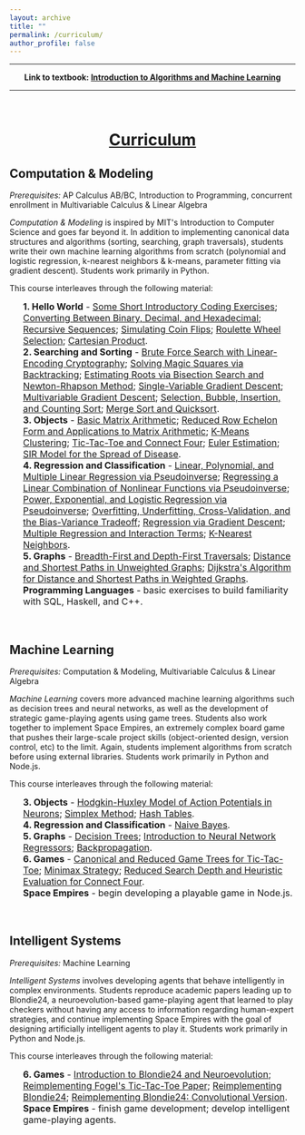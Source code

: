 ```yaml
---
layout: archive
title: ""
permalink: /curriculum/
author_profile: false
---
```

        
<div style="width:100%; max-width:800px; margin:auto"> 
    <p><center><b><hr>
    Link to textbook: <a class="body" target="_blank" href="https://justinmath.com/books/#introduction-to-algorithms-and-machine-learning">Introduction to Algorithms and Machine Learning</a>
    <hr></b></center></p>
    <br>
</div>

# [<center>Curriculum</center>](#top)

<div style="width:100%; max-width:800px; margin:auto">  
    
<h2>Computation & Modeling</h2>

<p><i>Prerequisites:</i> AP Calculus AB/BC, Introduction to Programming, concurrent enrollment in Multivariable Calculus & Linear Algebra</p>

<p><i>Computation & Modeling</i> is inspired by MIT's Introduction to Computer Science and goes far beyond it. In addition to implementing canonical data structures and algorithms (sorting, searching, graph traversals), students write their own machine learning algorithms from scratch (polynomial and logistic regression, k-nearest neighbors & k-means, parameter fitting via gradient descent). Students work primarily in Python.</p>

<p>This course interleaves through the following material:</p>

<font size="3em"><ul style="list-style-type:none">
    <li><b>1. Hello World</b> - <a class="body" target="_blank" href="https://justinmath.com/some-short-introductory-coding-exercises">Some Short Introductory Coding Exercises</a>; <a class="body" target="_blank" href="https://justinmath.com/converting-between-binary-decimal-and-hexadecimal">Converting Between Binary, Decimal, and Hexadecimal</a>; <a class="body" target="_blank" href="https://justinmath.com/recursive-sequences">Recursive Sequences</a>; <a class="body" target="_blank" href="https://justinmath.com/simulating-coin-flips">Simulating Coin Flips</a>; <a class="body" target="_blank" href="https://justinmath.com/roulette-wheel-selection">Roulette Wheel Selection</a>; <a class="body" target="_blank" href="https://justinmath.com/cartesian-product">Cartesian Product</a>.</li>
    <li><b>2. Searching and Sorting</b> - <a class="body" target="_blank" href="https://justinmath.com/brute-force-search-with-linear-encoding-cryptography">Brute Force Search with Linear-Encoding Cryptography</a>; <a class="body" target="_blank" href="https://justinmath.com/solving-magic-squares-via-backtracking">Solving Magic Squares via Backtracking</a>; <a class="body" target="_blank" href="https://justinmath.com/estimating-roots-via-bisection-search-and-newton-rhapson-method">Estimating Roots via Bisection Search and Newton-Rhapson Method</a>; <a class="body" target="_blank" href="https://justinmath.com/single-variable-gradient-descent">Single-Variable Gradient Descent</a>; <a class="body" target="_blank" href="https://justinmath.com/multivariable-gradient-descent">Multivariable Gradient Descent</a>; <a class="body" target="_blank" href="https://justinmath.com/selection-bubble-insertion-and-counting-sort">Selection, Bubble, Insertion, and Counting Sort</a>; <a class="body" target="_blank" href="https://justinmath.com/merge-sort-and-quicksort">Merge Sort and Quicksort</a>.</li>
    <li><b>3. Objects</b> - <a class="body" target="_blank" href="https://justinmath.com/basic-matrix-arithmetic">Basic Matrix Arithmetic</a>; <a class="body" target="_blank" href="https://justinmath.com/reduced-row-echelon-form-and-applications-to-matrix-arithmetic">Reduced Row Echelon Form and Applications to Matrix Arithmetic</a>; <a class="body" target="_blank" href="https://justinmath.com/k-means-clustering">K-Means Clustering</a>; <a class="body" target="_blank" href="https://justinmath.com/tic-tac-toe-and-connect-four">Tic-Tac-Toe and Connect Four</a>; <a class="body" target="_blank" href="https://justinmath.com/euler-estimation">Euler Estimation</a>; <a class="body" target="_blank" href="https://justinmath.com/sir-model-for-the-spread-of-disease">SIR Model for the Spread of Disease</a>.</li>
    <li><b>4. Regression and Classification</b> - <a class="body" target="_blank" href="https://justinmath.com/linear-polynomial-and-multiple-linear-regression-via-pseudoinverse">Linear, Polynomial, and Multiple Linear Regression via Pseudoinverse</a>; <a class="body" target="_blank" href="https://justinmath.com/regressing-a-linear-combination-of-nonlinear-functions-via-pseudoinverse">Regressing a Linear Combination of Nonlinear Functions via Pseudoinverse</a>; <a class="body" target="_blank" href="https://justinmath.com/power-exponential-and-logistic-regression-via-pseudoinverse">Power, Exponential, and Logistic Regression via Pseudoinverse</a>; <a class="body" target="_blank" href="https://justinmath.com/overfitting-underfitting-cross-validation-and-the-bias-variance-tradeoff">Overfitting, Underfitting, Cross-Validation, and the Bias-Variance Tradeoff</a>; <a class="body" target="_blank" href="https://justinmath.com/regression-via-gradient-descent">Regression via Gradient Descent</a>; <a class="body" target="_blank" href="https://justinmath.com/multiple-regression-and-interaction-terms">Multiple Regression and Interaction Terms</a>; <a class="body" target="_blank" href="https://justinmath.com/k-nearest-neighbors">K-Nearest Neighbors</a>.</li>
    <li><b>5. Graphs</b> - <a class="body" target="_blank" href="https://justinmath.com/breadth-first-and-depth-first-traversals">Breadth-First and Depth-First Traversals</a>; <a class="body" target="_blank" href="https://justinmath.com/distance-and-shortest-paths-in-unweighted-graphs">Distance and Shortest Paths in Unweighted Graphs</a>; <a class="body" target="_blank" href="https://justinmath.com/dijkstras-algorithm-for-distance-and-shortest-paths-in-weighted-graphs">Dijkstra's Algorithm for Distance and Shortest Paths in Weighted Graphs</a>.</li>
    <li><b>Programming Languages</b> - basic exercises to build familiarity with SQL, Haskell, and C++.</li>
</ul></font>


<br>
<h2>Machine Learning</h2>

<p><i>Prerequisites:</i> Computation & Modeling, Multivariable Calculus & Linear Algebra</p>

<p><i>Machine Learning</i> covers more advanced machine learning algorithms such as decision trees and neural networks, as well as the development of strategic game-playing agents using game trees. Students also work together to implement Space Empires, an extremely complex board game that pushes their large-scale project skills (object-oriented design, version control, etc) to the limit. Again, students implement algorithms from scratch before using external libraries. Students work primarily in Python and Node.js.</p>

<p>This course interleaves through the following material:</p>

<font size="3em"><ul style="list-style-type:none">
    <li><b>3. Objects</b> - <a class="body" target="_blank" href="https://justinmath.com/hodgkin-huxley-model-of-action-potentials-in-neurons">Hodgkin-Huxley Model of Action Potentials in Neurons</a>; <a class="body" target="_blank" href="https://justinmath.com/simplex-method">Simplex Method</a>; <a class="body" target="_blank" href="https://justinmath.com/hash-tables">Hash Tables</a>.</li>
    <li><b>4. Regression and Classification</b> - <a class="body" target="_blank" href="https://justinmath.com/naive-bayes">Naive Bayes</a>.</li>
    <li><b>5. Graphs</b> - <a class="body" target="_blank" href="https://justinmath.com/decision-trees">Decision Trees</a>; <a class="body" target="_blank" href="https://justinmath.com/introduction-to-neural-network-regressors">Introduction to Neural Network Regressors</a>; <a class="body" target="_blank" href="https://justinmath.com/backpropagation">Backpropagation</a>.</li>
    <li><b>6. Games</b> - <a class="body" target="_blank" href="https://justinmath.com/canonical-and-reduced-game-trees-for-tic-tac-toe">Canonical and Reduced Game Trees for Tic-Tac-Toe</a>; <a class="body" target="_blank" href="https://justinmath.com/minimax-strategy">Minimax Strategy</a>; <a class="body" target="_blank" href="https://justinmath.com/reduced-search-depth-and-heuristic-evaluation-for-connect-four">Reduced Search Depth and Heuristic Evaluation for Connect Four</a>.</li>
    <li><b>Space Empires</b> - begin developing a playable game in Node.js.</li>
</ul></font>


<br>
<h2>Intelligent Systems</h2>

<p><i>Prerequisites:</i> Machine Learning</p>

<p><i>Intelligent Systems</i> involves developing agents that behave intelligently in complex environments. Students reproduce academic papers leading up to Blondie24, a neuroevolution-based game-playing agent that learned to play checkers without having any access to information regarding human-expert strategies, and continue implementing Space Empires with the goal of designing artificially intelligent agents to play it. Students work primarily in Python and Node.js.</p>

<p>This course interleaves through the following material:</p>
    
<font size="3em"><ul style="list-style-type:none">
    <li><b>6. Games</b> - <a class="body" target="_blank" href="https://justinmath.com/introduction-to-blondie24-and-neuroevolution">Introduction to Blondie24 and Neuroevolution</a>; <a class="body" target="_blank" href="https://justinmath.com/reimplementing-fogels-tic-tac-toe-paper">Reimplementing Fogel's Tic-Tac-Toe Paper</a>; <a class="body" target="_blank" href="https://justinmath.com/reimplementing-blondie24">Reimplementing Blondie24</a>; <a class="body" target="_blank" href="https://justinmath.com/reimplementing-blondie24-convolutional-version">Reimplementing Blondie24: Convolutional Version</a>.</li>
    <li><b>Space Empires</b> - finish game development; develop intelligent game-playing agents.</li>
</ul></font>
    
</div>